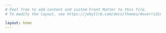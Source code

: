 ```yaml
---
# Feel free to add content and custom Front Matter to this file.
# To modify the layout, see https://jekyllrb.com/docs/themes/#overriding-theme-defaults

layout: home
---
```


<style>
	#image-grid {
		display: grid;
		grid-template-columns: repeat(3, 1fr);
		gap: 10px;
		width: 80%;
		height: 80%;
		margin: 0 auto; /* Center the grid container */
		place-items: center; /* Center items within the grid */
	}

	.image-container {
		width: 100%;
		height: 100%;
		overflow: hidden;
		border: 0px solid #ccc;
		border-radius: 10px;
	}

	.image-container img {
		width: 100%;
		height: 100%;
		object-fit: cover;
		transition: transform 0.2s;
	}

	.image-container:hover img {
		transform: scale(1.1);
	}
</style>

<div id="image-grid"></div>

<script>
  var posts = [];
  {% assign sorted_posts = site.posts | sort: 'date' | reverse %}
  {% for post in sorted_posts %}
    posts.push({
      url: "{{ post.url | relative_url }}",
      title: "{{ post.title | escape }}"
    });
  {% endfor %}
</script>

<script>
	document.addEventListener('DOMContentLoaded', () => {
		images = [];
		posts.forEach(post => {
			image_path = './assets/images/hydrangea.jpg';
			link = post.url;
			if (link.includes('adistanceintertwined_cd_release.html'))
				image_path = './assets/images/a distance intertwined cover.jpg';
			images.push({'src':image_path, 'link':link, 'title':post.title});
		});

		const imageGrid = document.getElementById('image-grid');
		images.forEach(image => {
			const imageContainer = document.createElement('div');
			imageContainer.classList.add('image-container');

			const anchor = document.createElement('a');
			anchor.href = image.link;
			anchor.title = image.title;

			const img = document.createElement('img');
			img.src = image.src;
			img.alt = 'Grid Image';

			anchor.appendChild(img);
			imageContainer.appendChild(anchor);
			imageGrid.appendChild(imageContainer);
		});
	});
</script>
